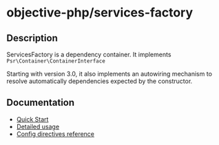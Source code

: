 objective-php/services-factory
===

Description
------------

ServicesFactory is a dependency container. It implements ```Psr\Container\ContainerInterface```

Starting with version 3.0, it also implements an autowiring mechanism to resolve automatically dependencies expected by the constructor.
 

Documentation
-------------

   - [Quick Start](01.quick-start.md)
   - [Detailed usage](02.detailed-usage.md)
   - [Config directives reference](03.config-directives.md)